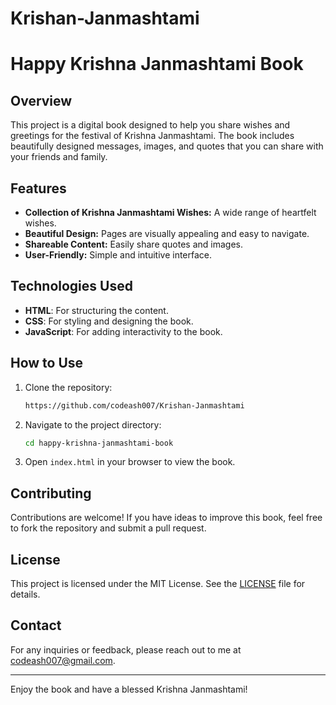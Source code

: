 # Krishan-Janmashtami

# Happy Krishna Janmashtami Book

## Overview
This project is a digital book designed to help you share wishes and greetings for the festival of Krishna Janmashtami. The book includes beautifully designed messages, images, and quotes that you can share with your friends and family.

## Features
- **Collection of Krishna Janmashtami Wishes:** A wide range of heartfelt wishes.
- **Beautiful Design:** Pages are visually appealing and easy to navigate.
- **Shareable Content:** Easily share quotes and images.
- **User-Friendly:** Simple and intuitive interface.

## Technologies Used
- **HTML**: For structuring the content.
- **CSS**: For styling and designing the book.
- **JavaScript**: For adding interactivity to the book.

## How to Use
1. Clone the repository:
    ```bash
    https://github.com/codeash007/Krishan-Janmashtami
    ```
2. Navigate to the project directory:
    ```bash
    cd happy-krishna-janmashtami-book
    ```
3. Open `index.html` in your browser to view the book.

## Contributing
Contributions are welcome! If you have ideas to improve this book, feel free to fork the repository and submit a pull request.

## License
This project is licensed under the MIT License. See the [LICENSE](LICENSE) file for details.

## Contact
For any inquiries or feedback, please reach out to me at [codeash007@gmail.com](mailto:codeash007@gmail.com).

---

Enjoy the book and have a blessed Krishna Janmashtami!
